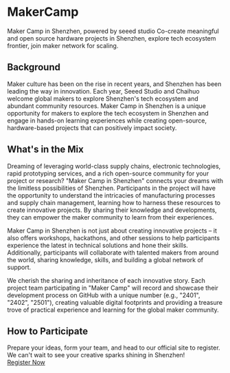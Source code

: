 # MakerCamp
Maker Camp in Shenzhen, powered by seeed studio Co-create meaningful and open source hardware projects in Shenzhen, explore tech ecosystem frontier, join maker network for scaling. 

## Background

Maker culture has been on the rise in recent years, and Shenzhen has been leading the way in innovation. Each year, Seeed Studio and Chaihuo welcome global makers to explore Shenzhen's tech ecosystem and abundant community resources. Maker Camp in Shenzhen is a unique opportunity for makers to explore the tech ecosystem in Shenzhen and engage in hands-on learning experiences while creating open-source, hardware-based projects that can positively impact society. 

## What's in the Mix

Dreaming of leveraging world-class supply chains, electronic technologies, rapid prototyping services, and a rich open-source community for your project or research? "Maker Camp in Shenzhen" connects your dreams with the limitless possibilities of Shenzhen. Participants in the project will have the opportunity to understand the intricacies of manufacturing processes and supply chain management, learning how to harness these resources to create innovative projects. By sharing their knowledge and developments, they can empower the maker community to learn from their experiences.

Maker Camp in Shenzhen is not just about creating innovative projects – it also offers workshops, hackathons, and other sessions to help participants experience the latest in technical solutions and hone their skills. Additionally, participants will collaborate with talented makers from around the world, sharing knowledge, skills, and building a global network of support.

We cherish the sharing and inheritance of each innovative story. Each project team participating in "Maker Camp" will record and showcase their development process on GitHub with a unique number (e.g., "2401", "2402", "2501"), creating valuable digital footprints and providing a treasure trove of practical experience and learning for the global maker community.

## How to Participate

Prepare your ideas, form your team, and head to our official site to register. We can't wait to see your creative sparks shining in Shenzhen!  
[Register Now](https://docs.google.com/forms/d/e/1FAIpQLSdXlkyAb32d16tQf1__ss0lvE2C10uMQIRHlClN_iUuXE2a4A/viewform?usp=sf_link)

